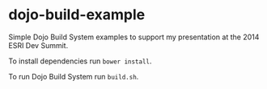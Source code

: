 dojo-build-example
==================

Simple Dojo Build System examples to support my presentation at the 2014 ESRI Dev Summit.


To install dependencies run `bower install`.

To run Dojo Build System run `build.sh`.
